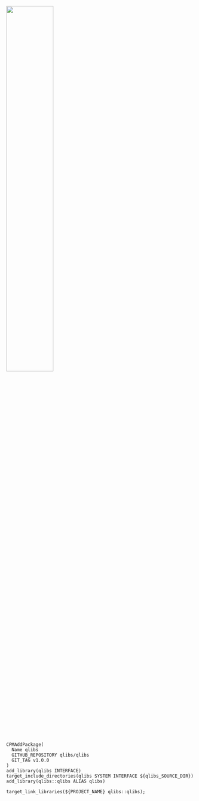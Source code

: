 <a href="https://qlibs.github.io"><img style="width:50%" src="https://qlibs.github.io/img/qlibs_logo.png" /></a>

```
CPMAddPackage(
  Name qlibs
  GITHUB_REPOSITORY qlibs/qlibs
  GIT_TAG v1.0.0
)
add_library(qlibs INTERFACE)
target_include_directories(qlibs SYSTEM INTERFACE ${qlibs_SOURCE_DIR})
add_library(qlibs::qlibs ALIAS qlibs)
```

```
target_link_libraries(${PROJECT_NAME} qlibs::qlibs);
```
